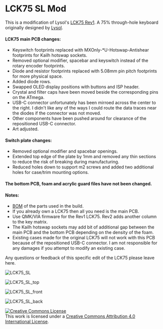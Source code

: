 # LCK75 SL Mod

This is a modification of Lysol's <a href="https://github.com/lyso1/LCK75">LCK75 Rev1</a>. A 75% through-hole keyboard originally designed by <a href="https://github.com/lyso1">Lysol</a>.

#### LCK75 main PCB changes:

- Keyswitch footprints replaced with MXOnly-*U-Hotswap-Antishear footprints for Kailh hotswap sockets.
- Removed optional modifier, spacebar and keyswitch instead of the rotary encoder footprints.
- Diode and resistor footprints replaced with 5.08mm pin pitch footprints for more physical space.
- Added diode rows.
- Swapped OLED display positions with buttons and ISP header.
- Crystal and filter caps have been moved beside the corresponding pins on the ATmega.
- USB-C connector unfortunately has been mirroed across the center to the right. I didn't like any of the ways I could route the data traces near the diodes if the connector was not moved.
- Other components have been pushed around for clearance of the repositioned USB-C connector.
- Art adjusted.

#### Switch plate changes:

- Removed optional modifier and spacebar openings.
- Extended top edge of the plate by 1mm and removed any thin sections to reduce the risk of breaking during manufacturing.
- Reduced holes down to support m2 screws and added two additional holes for case/trim mounting options.

#### The bottom PCB, foam and acrylic guard files have not been changed.

#### Notes: 

- <a href="https://octopart.com/bom-tool/kmsRsySl">BOM</a> of the parts used in the build.
- If you already own a LCK75 then all you need is the main PCB.
- Use QMK/VIA firmware for the Rev1 LCK75. Rev2 adds another column to the key matrix.
- The Kailh hotswap sockets may add bit of additional gap between the main PCB and the bottom PCB depending on the density of the foam.
- Existing cases made for the original LCK75 will not work with this PCB because of the repositioned USB-C connector. I am not responsible for any damages if you attempt to modify an existing case.

Any questions or feedback of this specific edit of the LCK75 please leave here.

![LCK75_SL](https://raw.githubusercontent.com/shortlurker/LCK75_SL/SL_mod/LCK75%20Images/LCK75_SL.jpg)

![LCK75_SL_top](https://raw.githubusercontent.com/shortlurker/LCK75_SL/SL_mod/LCK75%20Images/LCK75_SL_top.jpg)

![LCK75_SL_front](https://raw.githubusercontent.com/shortlurker/LCK75_SL/SL_mod/LCK75%20Images/LCK75_SL_front.png)

![LCK75_SL_back](https://raw.githubusercontent.com/shortlurker/LCK75_SL/SL_mod/LCK75%20Images/LCK75_SL_back.png)

<a rel="license" href="http://creativecommons.org/licenses/by/4.0/"><img alt="Creative Commons License" style="border-width:0" src="https://i.creativecommons.org/l/by/4.0/88x31.png" /></a><br />This work is licensed under a <a rel="license" href="http://creativecommons.org/licenses/by/4.0/">Creative Commons Attribution 4.0 International License</a>.
